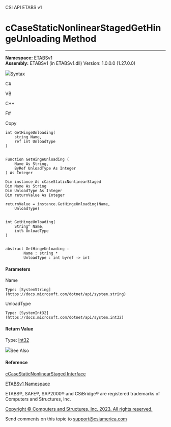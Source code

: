 ﻿

CSI API ETABS v1

# cCaseStaticNonlinearStagedGetHingeUnloading Method  
  
---  
  
**Namespace:** [ETABSv1](2780f1b8-2033-5289-2298-1cdb2a7508d9.htm)  
**Assembly:** ETABSv1 (in ETABSv1.dll) Version: 1.0.0.0 (1.27.0.0)

![](../icons/SectionExpanded.png)Syntax

C#

VB

C++

F#

Copy

    
    
    int GetHingeUnloading(
    	string Name,
    	ref int UnloadType
    )
    
    
    Function GetHingeUnloading ( 
    	Name As String,
    	ByRef UnloadType As Integer
    ) As Integer
    
    Dim instance As cCaseStaticNonlinearStaged
    Dim Name As String
    Dim UnloadType As Integer
    Dim returnValue As Integer
    
    returnValue = instance.GetHingeUnloading(Name, 
    	UnloadType)
    
    
    int GetHingeUnloading(
    	String^ Name, 
    	int% UnloadType
    )
    
    
    abstract GetHingeUnloading : 
            Name : string * 
            UnloadType : int byref -> int 
    

#### Parameters

Name

    Type: [SystemString](https://docs.microsoft.com/dotnet/api/system.string)  

UnloadType

    Type: [SystemInt32](https://docs.microsoft.com/dotnet/api/system.int32)  

#### Return Value

Type: [Int32](https://docs.microsoft.com/dotnet/api/system.int32)

![](../icons/SectionExpanded.png)See Also

#### Reference

[cCaseStaticNonlinearStaged
Interface](0a685b17-0f95-86e9-5911-13d6f362fdfc.htm)

[ETABSv1 Namespace](2780f1b8-2033-5289-2298-1cdb2a7508d9.htm)

ETABS®, SAFE®, SAP2000® and CSiBridge® are registered trademarks of Computers
and Structures, Inc.  

[Copyright © Computers and Structures, Inc. 2023. All rights
reserved.](http://www.csiamerica.com)

Send comments on this topic to
[support@csiamerica.com](mailto:support%40csiamerica.com?Subject=CSI%20API%20ETABS%20v1)

